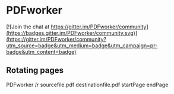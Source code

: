 # PDFworker

[![Join the chat at https://gitter.im/PDFworker/community](https://badges.gitter.im/PDFworker/community.svg)](https://gitter.im/PDFworker/community?utm_source=badge&utm_medium=badge&utm_campaign=pr-badge&utm_content=badge)

## Rotating pages

PDFworker /r sourcefile.pdf destinationfile.pdf startPage endPage